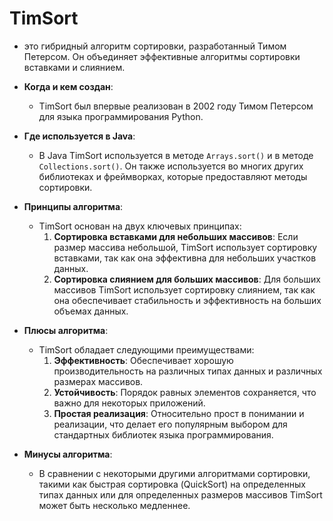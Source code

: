 # TimSort 

- это гибридный алгоритм сортировки, разработанный Тимом Петерсом. Он объединяет эффективные алгоритмы сортировки вставками и слиянием.

- **Когда и кем создан**:
  - TimSort был впервые реализован в 2002 году Тимом Петерсом для языка программирования Python.

- **Где используется в Java**:
  - В Java TimSort используется в методе `Arrays.sort()` и в методе `Collections.sort()`. Он также используется во многих других библиотеках и фреймворках, которые предоставляют методы сортировки.

- **Принципы алгоритма**:
  - TimSort основан на двух ключевых принципах:
    1. **Сортировка вставками для небольших массивов**: Если размер массива небольшой, TimSort использует сортировку вставками, так как она эффективна для небольших участков данных.
    2. **Сортировка слиянием для больших массивов**: Для больших массивов TimSort использует сортировку слиянием, так как она обеспечивает стабильность и эффективность на больших объемах данных.

- **Плюсы алгоритма**:
  - TimSort обладает следующими преимуществами:
    1. **Эффективность**: Обеспечивает хорошую производительность на различных типах данных и различных размерах массивов.
    2. **Устойчивость**: Порядок равных элементов сохраняется, что важно для некоторых приложений.
    3. **Простая реализация**: Относительно прост в понимании и реализации, что делает его популярным выбором для стандартных библиотек языка программирования.
  
- **Минусы алгоритма**:
  - В сравнении с некоторыми другими алгоритмами сортировки, такими как быстрая сортировка (QuickSort) на определенных типах данных или для определенных размеров массивов TimSort может быть несколько медленнее.
